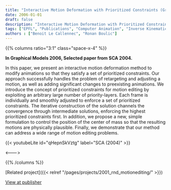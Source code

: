 ```yaml
---
title: "Interactive Motion Deformation with Prioritized Constraints (Graphical Models 2006)"
date: 2006-01-01
draft: false
description: "Interactive Motion Deformation with Prioritized Constraints"
tags: ["EPFL", "Publications", "Computer Animation", "Inverse Kinematics", "Motion Editing"]
authors : ["Benoit Le Callennec", "Ronan Boulic"]
---
```


{{% columns ratio="3:1" class="space-x-4" %}} <!-- begin columns block -->

**In Graphical Models 2006, Selected paper from SCA 2004.**

In this paper, we present an interactive motion deformation method to modify animations so that they satisfy a set of prioritized constraints. Our approach successfully handles the problem of retargeting and adjusting a motion, as well as adding significant changes to preexisting animations. We introduce the concept of prioritized constraints for motion editing by exploiting an arbitrary large number of priority-layers. Each frame is individually and smoothly adjusted to enforce a set of prioritized constraints. The iterative construction of the solution channels the convergence through intermediate solutions, enforcing the highest prioritized constraints first. In addition, we propose a new, simple formulation to control the position of the center of mass so that the resulting motions are physically plausible. Finally, we demonstrate that our method can address a wide range of motion editing problems.

{{< youtubeLite id="qHepnSkVztg" label="SCA (2004)" >}}

<---> <!-- magic separator, between columns -->

<div class="[&>figure]:my-4">
</div>

{{% /columns %}}

[Related project]({{< relref "/pages/projects/2001_rnd_motionediting/" >}})

[View at publisher](https://www.sciencedirect.com/science/article/abs/pii/S1524070305000263)
